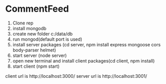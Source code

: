 # CommentFeed

1) Clone rep
2) install mongodb
3) create new folder c:/data/db 
3) run mongod(default port is used)
4) install server packages (cd server, npm install express mongoose cors body-parser helmet)
5) start server (node server)
6) open new terminal and install client packages(cd client, npm install)
7) start client (npm start)

client url is http://localhost:3000/
server url is http://localhost:3001/